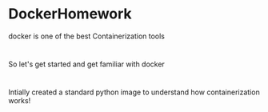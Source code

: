 # DockerHomework
docker is one of the best Containerization tools 
#
So let's get started and get familiar with docker 
#
Intially created a standard python image to understand how containerization works!

